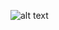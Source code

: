 ![alt text](https://bytebucket.org/Hakimov/prosoft_testwork/raw/cb01df99ba4693e86a849843caa0125343cfee77/screen.png "Logo Title Text 1")
